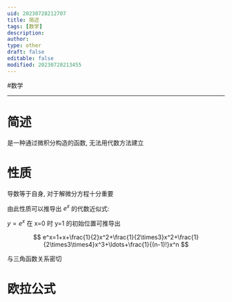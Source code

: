```yaml
---
uid: 20230728212707
title: 简述
tags: [数学]
description: 
author: 
type: other
draft: false
editable: false
modified: 20230728213455
---
```


#数学

---

# 简述

是一种通过微积分构造的函数, 无法用代数方法建立

# 性质

导数等于自身, 对于解微分方程十分重要

由此性质可以推导出 $e^x$ 的代数近似式:

$y=e^x$ 在 x=0 时 y=1 的初始位置可推导出

$$
e^x=1+x+\frac{1}{2}x^2+\frac{1}{2\times3}x^2+\frac{1}{2\times3\times4}x^3+\ldots+\frac{1}{(n-1)!}x^n
$$

与三角函数关系密切

# 欧拉公式